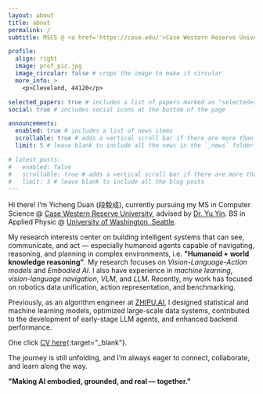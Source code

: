 ```yaml
---
layout: about
title: about
permalink: /
subtitle: MSCS @ <a href='https://case.edu/'>Case Western Reserve University</a>.

profile:
  align: right
  image: prof_pic.jpg
  image_circular: false # crops the image to make it circular
  more_info: >
    <p>Cleveland, 44120</p>

selected_papers: true # includes a list of papers marked as "selected={true}"
social: true # includes social icons at the bottom of the page

announcements:
  enabled: true # includes a list of news items
  scrollable: true # adds a vertical scroll bar if there are more than 3 news items
  limit: 5 # leave blank to include all the news in the `_news` folder

# latest_posts:
#   enabled: false
#   scrollable: true # adds a vertical scroll bar if there are more than 3 new posts items
#   limit: 3 # leave blank to include all the blog posts
---
```


Hi there! I’m Yicheng Duan (段毅成), currently pursuing my MS in Computer Science @ [Case Western Reserve University](https://case.edu/), advised by [Dr. Yu Yin](https://yin-yu.github.io/). BS in Applied Physic @ [University of Washington, Seattle](https://www.washington.edu/).

My research interests center on building intelligent systems that can see, communicate, and act — especially humanoid agents capable of navigating, reasoning, and planning in complex environments, i.e. **"Humanoid + world knowledge reasoning"**. My research focuses on *Vision-Language-Action models* and *Embodied AI*. I also have experience in *machine learning*, *vision-language navigation*, *VLM*, and *LLM*. Recently, my work has focused on robotics data unification, action representation, and benchmarking.

Previously, as an algorithm engineer at [ZHIPU.AI](https://z.ai), I designed statistical and machine learning models, optimized large-scale data systems, contributed to the development of early-stage LLM agents, and enhanced backend performance.

One click [CV here](/assets/pdf/YichengDuan_CV.pdf){:target="_blank"}.

The journey is still unfolding, and I’m always eager to connect, collaborate, and learn along the way.

**"Making AI embodied, grounded, and real — together."**